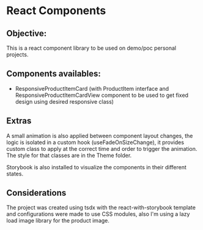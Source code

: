 # React Components

## Objective:

This is a react component library to be used on demo/poc personal projects.

## Components availables:

- ResponsiveProductItemCard (with ProductItem interface and ResponsiveProductItemCardView component to be used to get fixed design using desired responsive class)

## Extras

A small animation is also applied between component layout changes, the logic is isolated in a custom hook (useFadeOnSizeChange), it provides custom class to apply at the correct time and order to trigger the animation. The style for that classes are in the Theme folder.

Storybook is also installed to visualize the components in their different states.

## Considerations

The project was created using tsdx with the react-with-storybook template and configurations were made to use CSS modules, also I'm using a lazy load image library for the product image.
